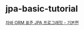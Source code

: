 # jpa-basic-tutorial

[자바 ORM 표준 JPA 프로그래밍 - 기본편](https://www.inflearn.com/course/ORM-JPA-Basic/dashboard)
